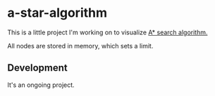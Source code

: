 # a-star-algorithm

This is a little project I'm working on to visualize [A* search algorithm.](https://en.wikipedia.org/wiki/A*_search_algorithm)

All nodes are stored in memory, which sets a limit. 

## Development
It's an ongoing project. 
